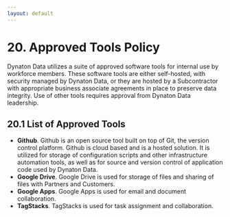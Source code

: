 ```yaml
---
layout: default
---
```


# 20. Approved Tools Policy

Dynaton Data utilizes a suite of approved software tools for internal use by workforce members. These software tools are either self-hosted, with security managed by Dynaton Data, or they are hosted by a Subcontractor with appropriate business associate agreements in place to preserve data integrity. Use of other tools requires approval from Dynaton Data leadership.

## 20.1 List of Approved Tools

- **Github**. Github is an open source tool built on top of Git, the version control platform. Github is cloud based and is a hosted solution. It is utilized for storage of configuration scripts and other infrastructure automation tools, as well as for source and version control of application code used by Dynaton Data.
- **Google Drive**. Google Drive is used for storage of files and sharing of files with Partners and Customers.
- **Google Apps**. Google Apps is used for email and document collaboration.
- **TagStacks**. TagStacks is used for task assignment and collaboration.
